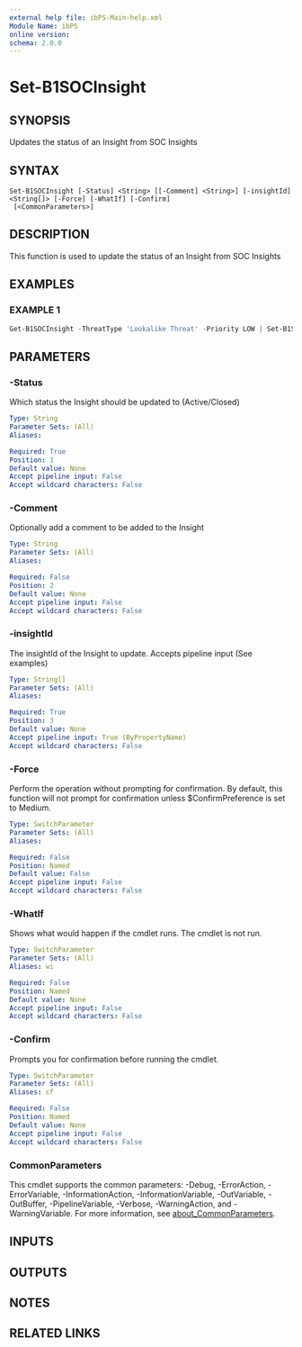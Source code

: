```yaml
---
external help file: ibPS-Main-help.xml
Module Name: ibPS
online version:
schema: 2.0.0
---
```


# Set-B1SOCInsight

## SYNOPSIS
Updates the status of an Insight from SOC Insights

## SYNTAX

```
Set-B1SOCInsight [-Status] <String> [[-Comment] <String>] [-insightId] <String[]> [-Force] [-WhatIf] [-Confirm]
 [<CommonParameters>]
```

## DESCRIPTION
This function is used to update the status of an Insight from SOC Insights

## EXAMPLES

### EXAMPLE 1
```powershell
Get-B1SOCInsight -ThreatType 'Lookalike Threat' -Priority LOW | Set-B1SOCInsight -Status Closed
```

## PARAMETERS

### -Status
Which status the Insight should be updated to (Active/Closed)

```yaml
Type: String
Parameter Sets: (All)
Aliases:

Required: True
Position: 1
Default value: None
Accept pipeline input: False
Accept wildcard characters: False
```

### -Comment
Optionally add a comment to be added to the Insight

```yaml
Type: String
Parameter Sets: (All)
Aliases:

Required: False
Position: 2
Default value: None
Accept pipeline input: False
Accept wildcard characters: False
```

### -insightId
The insightId of the Insight to update.
Accepts pipeline input (See examples)

```yaml
Type: String[]
Parameter Sets: (All)
Aliases:

Required: True
Position: 3
Default value: None
Accept pipeline input: True (ByPropertyName)
Accept wildcard characters: False
```

### -Force
Perform the operation without prompting for confirmation.
By default, this function will not prompt for confirmation unless $ConfirmPreference is set to Medium.

```yaml
Type: SwitchParameter
Parameter Sets: (All)
Aliases:

Required: False
Position: Named
Default value: False
Accept pipeline input: False
Accept wildcard characters: False
```

### -WhatIf
Shows what would happen if the cmdlet runs.
The cmdlet is not run.

```yaml
Type: SwitchParameter
Parameter Sets: (All)
Aliases: wi

Required: False
Position: Named
Default value: None
Accept pipeline input: False
Accept wildcard characters: False
```

### -Confirm
Prompts you for confirmation before running the cmdlet.

```yaml
Type: SwitchParameter
Parameter Sets: (All)
Aliases: cf

Required: False
Position: Named
Default value: None
Accept pipeline input: False
Accept wildcard characters: False
```

### CommonParameters
This cmdlet supports the common parameters: -Debug, -ErrorAction, -ErrorVariable, -InformationAction, -InformationVariable, -OutVariable, -OutBuffer, -PipelineVariable, -Verbose, -WarningAction, and -WarningVariable. For more information, see [about_CommonParameters](http://go.microsoft.com/fwlink/?LinkID=113216).

## INPUTS

## OUTPUTS

## NOTES

## RELATED LINKS
